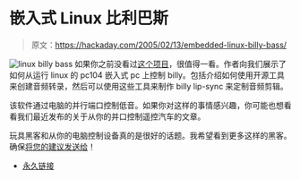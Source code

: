 # 嵌入式 Linux 比利巴斯

> 原文：<https://hackaday.com/2005/02/13/embedded-linux-billy-bass/>

![linux billy bass](img/2e47d3b466d1e3440bb8255175ddb264.png)
如果你之前没看过[这个项目](http://bigmouth.here-n-there.com/)，很值得一看。作者向我们展示了如何从运行 linux 的 pc104 嵌入式 pc 上控制 billy。包括介绍如何使用开源工具来创建音频转录，然后可以使用这些工具来制作 billy lip-sync 来定制音频剪辑。

该软件通过电脑的并行端口控制低音。如果你对这样的事情感兴趣，你可能也想看看我们最近发布的关于从你的并口控制遥控汽车的文章。

玩具黑客和从你的电脑控制设备真的是很好的话题。我希望看到更多这样的黑客。确保[将您的建议发送给](http://www.hackaday.com/tips/)！

*   [永久链接](http://bigmouth.here-n-there.com/)